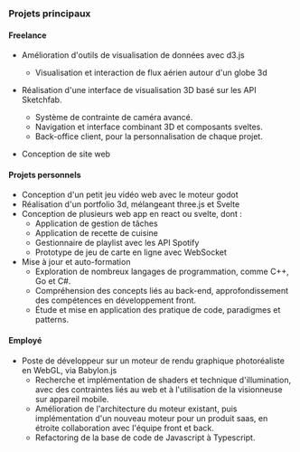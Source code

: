 ### Projets principaux

#### Freelance

- Amélioration d'outils de visualisation de données avec d3.js
    - Visualisation et interaction de flux aérien autour d'un globe 3d

- Réalisation d'une interface de visualisation 3D basé sur les API Sketchfab.
    - Système de contrainte de caméra avancé.
    - Navigation et interface combinant 3D et composants sveltes.
    - Back-office client, pour la personnalisation de chaque projet.

- Conception de site web
#### Projets personnels

- Conception d'un petit jeu vidéo web avec le moteur godot
- Réalisation d'un portfolio 3d, mélangeant three.js et Svelte
- Conception de plusieurs web app en react ou svelte, dont :
    - Application de gestion de tâches
    - Application de recette de cuisine
    - Gestionnaire de playlist avec les API Spotify
    - Prototype de jeu de carte en ligne avec WebSocket
- Mise à jour et auto-formation
    - Exploration de nombreux langages de programmation, comme C++, Go et C#.
    - Compréhension des concepts liés au back-end, approfondissement des compétences en développement front.
    - Étude et mise en application des pratique de code, paradigmes et patterns.

#### Employé

- Poste de développeur sur un moteur de rendu graphique photoréaliste en WebGL, via Babylon.js
    - Recherche et implémentation de shaders et technique d'illumination, avec des contraintes liés au web et à l'utilisation de la visionneuse sur appareil mobile.
    - Amélioration de l'architecture du moteur existant, puis implémentation d'un nouveau moteur pour un produit saas, en étroite collaboration avec l'équipe front et back.
    - Refactoring de la base de code de Javascript à Typescript.